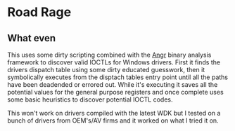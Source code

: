 # Road Rage

## What even

This uses some dirty scripting combined with the [Angr](http://angr.horse) binary analysis framework to discover valid IOCTLs for Windows drivers. First it finds the drivers dispatch table using some dirty educated guesswork, then it symbolically executes from the disptach tables entry point until all the paths have been deadended or errored out. While it's executing it saves all the potential values for the general purpose registers and once complete uses some basic heuristics to discover potential IOCTL codes.

This won't work on drivers compiled with the latest WDK but I tested on a bunch of drivers from OEM's/AV firms and it worked on what I tried it on. 

